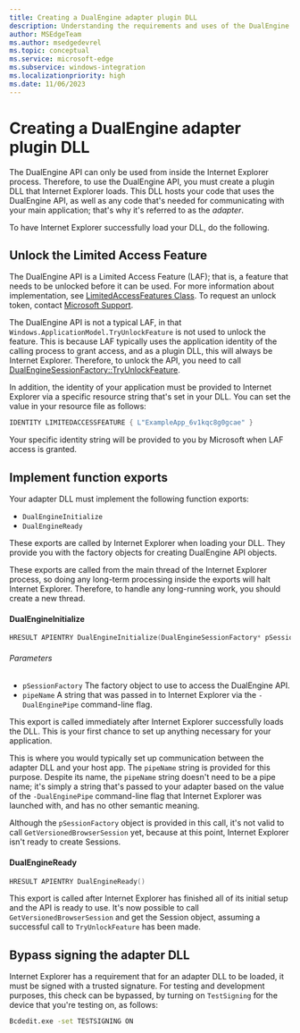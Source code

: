 ```yaml
---
title: Creating a DualEngine adapter plugin DLL
description: Understanding the requirements and uses of the DualEngine Adapter DLL.
author: MSEdgeTeam
ms.author: msedgedevrel
ms.topic: conceptual
ms.service: microsoft-edge
ms.subservice: windows-integration
ms.localizationpriority: high
ms.date: 11/06/2023
---
```

# Creating a DualEngine adapter plugin DLL

The DualEngine API can only be used from inside the Internet Explorer process.  Therefore, to use the DualEngine API, you must create a plugin DLL that Internet Explorer loads.  This DLL hosts your code that uses the DualEngine API, as well as any code that's needed for communicating with your main application; that's why it's referred to as the _adapter_.

To have Internet Explorer successfully load your DLL, do the following.


<!-- ====================================================================== -->
## Unlock the Limited Access Feature

The DualEngine API is a Limited Access Feature (LAF); that is, a feature that needs to be unlocked before it can be used. For more information about implementation, see [LimitedAccessFeatures Class](/uwp/api/windows.applicationmodel.limitedaccessfeatures). To request an unlock token, contact [Microsoft Support](https://go.microsoft.com/fwlink/?linkid=2271232&clcid=0x409).

The DualEngine API is not a typical LAF, in that `Windows.ApplicationModel.TryUnlockFeature` is not used to unlock the feature.  This is because LAF typically uses the application identity of the calling process to grant access, and as a plugin DLL, this will always be Internet Explorer.  Therefore, to unlock the API, you need to call [DualEngineSessionFactory::TryUnlockFeature](../reference/dualenginesessionfactory.md#tryunlockfeature).

In addition, the identity of your application must be provided to Internet Explorer via a specific resource string that's set in your DLL.  You can set the value in your resource file as follows:

```cpp
IDENTITY LIMITEDACCESSFEATURE { L"ExampleApp_6v1kqc8g0gcae" }
```

Your specific identity string will be provided to you by Microsoft when LAF access is granted.


<!-- ====================================================================== -->
## Implement function exports

Your adapter DLL must implement the following function exports:
* `DualEngineInitialize`
* `DualEngineReady`

These exports are called by Internet Explorer when loading your DLL.  They provide you with the factory objects for creating DualEngine API objects.

These exports are called from the main thread of the Internet Explorer process, so doing any long-term processing inside the exports will halt Internet Explorer.  Therefore, to handle any long-running work, you should create a new thread.


<!-- ------------------------------ -->
#### DualEngineInitialize

```cpp
HRESULT APIENTRY DualEngineInitialize(DualEngineSessionFactory* pSessionFactory, PCWSTR pipeName)
```

###### Parameters

* `pSessionFactory` The factory object to use to access the DualEngine API.
* `pipeName` A string that was passed in to Internet Explorer via the `-DualEnginePipe` command-line flag.

This export is called immediately after Internet Explorer successfully loads the DLL.  This is your first chance to set up anything necessary for your application.

This is where you would typically set up communication between the adapter DLL and your host app.  The `pipeName` string is provided for this purpose.  Despite its name, the `pipeName` string doesn't need to be a pipe name; it's simply a string that's passed to your adapter based on the value of the `-DualEnginePipe` command-line flag that Internet Explorer was launched with, and has no other semantic meaning.

Although the `pSessionFactory` object is provided in this call, it's not valid to call `GetVersionedBrowserSession` yet, because at this point, Internet Explorer isn't ready to create Sessions.


<!-- ------------------------------ -->
#### DualEngineReady

```cpp
HRESULT APIENTRY DualEngineReady()
```

This export is called after Internet Explorer has finished all of its initial setup and the API is ready to use.  It's now possible to call `GetVersionedBrowserSession` and get the Session object, assuming a successful call to `TryUnlockFeature` has been made.


<!-- ====================================================================== -->
## Bypass signing the adapter DLL

Internet Explorer has a requirement that for an adapter DLL to be loaded, it must be signed with a trusted signature.  For testing and development purposes, this check can be bypassed, by turning on `TestSigning` for the device that you're testing on, as follows:

```cmd
Bcdedit.exe -set TESTSIGNING ON
```
